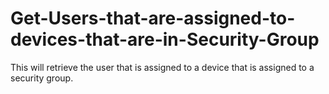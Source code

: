 # Get-Users-that-are-assigned-to-devices-that-are-in-Security-Group
This will retrieve the user that is assigned to a device that is assigned to a security group.
